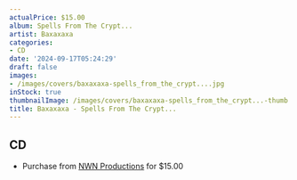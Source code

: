 ```yaml
---
actualPrice: $15.00
album: Spells From The Crypt...
artist: Baxaxaxa
categories:
- CD
date: '2024-09-17T05:24:29'
draft: false
images:
- /images/covers/baxaxaxa-spells_from_the_crypt....jpg
inStock: true
thumbnailImage: /images/covers/baxaxaxa-spells_from_the_crypt...-thumb.jpg
title: Baxaxaxa - Spells From The Crypt...
---
```


## CD
* Purchase from [NWN Productions](http://shop.nwnprod.com/index.php?route=product/product&path=93&product_id=55910&sort=pd.name&order=ASC) for $15.00
